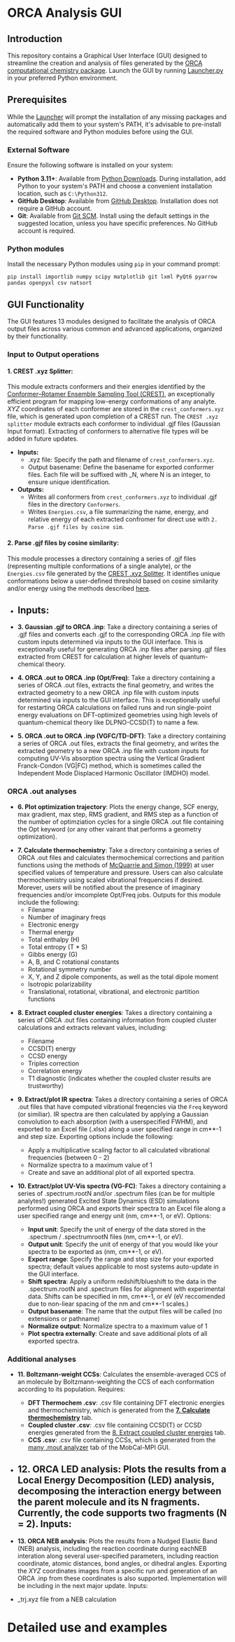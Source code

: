 # ORCA Analysis GUI

## Introduction
This repository contains a Graphical User Interface (GUI) designed to streamline the creation and analysis of files generated by the [ORCA computational chemistry package](https://orcaforum.kofo.mpg.de/app.php/portal). Launch the GUI by running [Launcher.py](/GUI/Launcher.py) in your preferred Python environment. 

## Prerequisites
While the [Launcher](/GUI/Launcher.py) will prompt the installation of any missing packages and automatically add them to your system's PATH, it's advisable to pre-install the required software and Python modules before using the GUI.

### External Software
Ensure the following software is installed on your system:

- **Python 3.11+**: Available from [Python Downloads](https://www.python.org/downloads/). During installation, add Python to your system's PATH and choose a convenient installation location, such as `C:\Python312`.
- **GitHub Desktop**: Available from [GitHub Desktop](https://desktop.github.com/). Installation does not require a GitHub account.
- **Git**: Available from [Git SCM](https://git-scm.com/). Install using the default settings in the suggested location, unless you have specific preferences. No GitHub account is required.

### Python modules
Install the necessary Python modules using `pip` in your command prompt:

```console
pip install importlib numpy scipy matplotlib git lxml PyQt6 pyarrow pandas openpyxl csv natsort
```

## GUI Functionality
The GUI features 13 modules designed to facilitate the analysis of ORCA output files across various common and advanced applications, organized by their functionality.

### Input to Output operations

#### 1. CREST .xyz Splitter:
This module extracts conformers and their energies identified by the [Conformer–Rotamer Ensemble Sampling Tool (CREST)](https://crest-lab.github.io/crest-docs/), an exceptionally efficient program for mapping low-energy conformations of any analyte. *XYZ* coordinates of each conformer are stored in the `crest_conformers.xyz` file, which is generated upon completion of a CREST run. The `CREST .xyz splitter` module extracts each conformer to individual .gjf files (Gaussian Input format). Extracting of conformers to alternative file types will be added in future updates. 

- **Inputs:**
    - .xyz file: Specify the path and filename of `crest_conformers.xyz`. 
    - Output basename: Define the basename for exported conformer files. Each file will be suffixed with _N, where N is an integer, to ensure unique identification.
- **Outputs:**
    - Writes all conformers from `crest_conformers.xyz` to individual .gjf files in the directory `Conformers`. 
    - Writes `Energies.csv`, a file summarizing the name, energy, and relative energy of each extracted confromer for direct use with `2. Parse .gjf files by cosine sim`.

#### 2. Parse .gjf files by cosine similarity:
This module processes a directory containing a series of .gjf files (representing multiple conformations of a single analyte), or the `Energies.csv` file generated by the [CREST .xyz Splitter](#1-crest-xyz-splitter). It identifies unique conformations below a user-defined threshold based on cosine similarity and/or energy using the methods described [here](https://www.frontiersin.org/articles/10.3389/fchem.2019.00519/full).

- **Inputs:**
    -

- **3. Gaussian .gjf to ORCA .inp**: Take a directory containing a series of .gjf files and converts each .gjf to the corresponding ORCA .inp file with custom inputs determined via inputs to the GUI interface. This is exceptionally useful for generating ORCA .inp files after parsing .gjf files extracted from CREST for calculation at higher levels of quantum-chemical theory.

- **4. ORCA .out to ORCA .inp (Opt/Freq)**: Take a directory containing a series of ORCA .out files, extracts the final geometry, and writes the extracted geometry to a new ORCA .inp file with custom inputs determined via inputs to the GUI interface. This is exceptionally useful for restarting ORCA calculations on failed runs and run single-point energy evaluations on DFT-optimized geometries using high levels of quantum-chemical theory like DLPNO-CCSD(T) to name a few. 

- **5. ORCA .out to ORCA .inp (VGFC/TD-DFT)**: Take a directory containing a series of ORCA .out files, extracts the final geometry, and writes the extracted geometry to a new ORCA .inp file with custom inputs for computing UV-Vis absorption spectra using the Vertical Gradient Franck-Condon (VG|FC) method, which is sometimes called the Independent Mode Displaced Harmonic Oscillator (IMDHO) model. 

### ORCA .out analyses

- **6. Plot optimization trajectory**: Plots the energy change, SCF energy, max gradient, max step, RMS gradient, and RMS step as a function of the number of optimziation cycles for a single ORCA .out file containing the Opt keyword (or any other vairant that performs a geometry optimization).

<a name="calculate-thermochemistry"></a>
- **7. Calculate thermochemistry**: Take a directory containing a series of ORCA .out files and calculates thermochemical corrections and parition functions using the methods of [McQuarrie and Simon (1999)](https://gaussian.com/wp-content/uploads/dl/thermo.pdf) at user specified values of temperature and pressure. Users can also calculate thermochemistry using scaled vibrational frequencies if desired. Morever, users will be notified about the presence of imaginary frequencies and/or imcomplete Opt/Freq jobs. Outputs for this module include the following:
    - Filename
    - Number of imaginary freqs
    - Electronic energy
    - Thermal energy
    - Total enthalpy (H)
    - Total entropy (T * S)
    - Gibbs energy (G) 
    - A, B, and C rotational constants
    - Rotational symmetry number
    - X, Y, and Z dipole components, as well as the total dipole moment
    - Isotropic polarizability
    - Translational, rotational, vibrational, and electronic partition functions 

<a name="extract-coupled-cluster"></a>
- **8. Extract coupled cluster energies**: Takes a directory containing a series of ORCA .out files containing information from coupled cluster calculations and extracts relevant values, including:
    - Filename
    - CCSD(T) energy
    - CCSD energy
    - Triples correction
    - Correlation energy
    - T1 diagnostic (indicates whether the coupled cluster results are trustworthy)

- **9. Extract/plot IR spectra**: Takes a directory containing a series of ORCA .out files that have computed vibrational freqencies via the `Freq` keyword (or similiar). IR spectra are then calculated by applying a Gaussian convolution to each absorption (with a userspecified FWHM), and exported to an Excel file (.xlsx) along a user specified range in cm**-1 and step size. Exporting options include the following:
    - Apply a multiplicative scaling factor to all calculated vibrational frequencies (between 0 - 2)
    - Normalize spectra to a maximum value of 1
    - Create and save an additional plot of all exported spectra.

- **10. Extract/plot UV-Vis spectra (VG-FC)**: Takes a directory containing a series of .spectrum.rootN and/or .spectrum files (can be for multiple analytes!) generated Excited State Dynamics (ESD) simulations performed using ORCA and exports their spectra to an Excel file along a user specified range and energy unit (nm, cm**-1, or eV). Options:
    - **Input unit**: Specify the unit of energy of the data stored in the .spectrum / .spectrumrootN files (nm, cm**-1, or eV).
    - **Output unit**: Specify the unit of energy of that you would like your spectra to be exported as (nm, cm**-1, or eV).
    - **Export range**: Specify the range and step size for your exported spectra; default values applicable to most systems auto-update in the GUI interface. 
    - **Shift spectra**: Apply a uniform redshift/blueshift to the data in the .spectrum.rootN and .spectrum files for alignment with experimental data. Shifts can be specified in nm, cm**-1, or eV (eV reccomended due to non-liear spacing of the nm and cm**-1 scales.)
    - **Output basename**: The name that the output files will be called (no extensions or pathname)
    - **Normalize output**: Normalize spectra to a maximum value of 1
    - **Plot spectra externally**: Create and save additional plots of all exported spectra.     

### Additional analyses

- **11. Boltzmann-weight CCSs**: Calculates the ensemble-averaged CCS of an molecule by Boltzmann-weighting the CCS of each conformation according to its population. Requires:
    - **DFT Thermochem .csv**: .csv file containing DFT electronic energies and thermochemistry, which is generated from the [**7. Calculate thermochemistry**](#calculate-thermochemistry) tab. 
    - **Coupled cluster .csv**: .csv file containing CCSD(T) or CCSD energies generated from the [8. Extract coupled cluster energies](#extract-coupled-cluster) tab.
    - **CCS .csv**: .csv file containing CCSs, which is generated from the [many .mout analyzer](https://github.com/HopkinsLaboratory/MobCal-MPI) tab of the MobCal-MPI GUI.

- **12. ORCA LED analysis**: Plots the results from a Local Energy Decomposition (LED) analysis, decomposing the interaction energy between the parent molecule and its N fragments. Currently, the code supports two fragments (N = 2). Inputs:
    - 

- **13. ORCA NEB analysis**: Plots the results from a Nudged Elastic Band (NEB) analysis, including the reaction coordinate during eachNEB interation along several user-specified parameters, including reaction coordinate, atomic distances, bond angles, or dihedral angles. Exporting the *XYZ* coordinates images from a specific run and generation of an ORCA .inp from these coordinates is also supported. Implementation will be including in the next major update. Inputs:
- _trj.xyz file from a NEB calculation 

# Detailed use and examples
 
